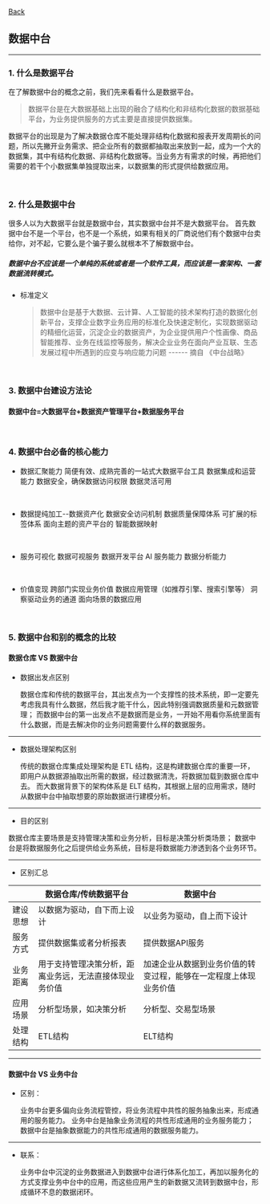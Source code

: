 [Back](README.md)

## 数据中台

<hr>

### 1. 什么是数据平台

在了解数据中台的概念之前，我们先来看看什么是数据平台。

> 数据平台是在大数据基础上出现的融合了结构化和非结构化数据的数据基础平台，为业务提供服务的方式主要是直接提供数据集。

数据平台的出现是为了解决数据仓库不能处理非结构化数据和报表开发周期长的问题，所以先撇开业务需求、把企业所有的数据都抽取出来放到一起，成为一个大的数据集，其中有结构化数据、非结构化数据等。当业务方有需求的时候，再把他们需要的若干个小数据集单独提取出来，以数据集的形式提供给数据应用。

&nbsp;

### 2. 什么是数据中台

很多人以为大数据平台就是数据中台，其实数据中台并不是大数据平台。
首先数据中台不是一个平台，也不是一个系统，如果有相关的厂商说他们有个数据中台卖给你，对不起，它要么是个骗子要么就根本不了解数据中台。

##### 数据中台不应该是一个单纯的系统或者是一个软件工具，而应该是一套架构、一套数据流转模式。

- 标准定义
  > 数据中台是基于大数据、云计算、人工智能的技术架构打造的数据化创新平台，支撑企业数字业务应用的标准化及快速定制化，实现数据驱动的精细化运营，沉淀企业的数据资产，为企业提供用户个性画像、商品智能推荐、业务在线监控等服务，解决企业业务在面向产业互联、生态发展过程中所遇到的应变与响应能力问题
  > ------ 摘自 《中台战略》

&nbsp;

### 3. 数据中台建设方法论

#### 数据中台=大数据平台+数据资产管理平台+数据服务平台

&nbsp;

### 4. 数据中台必备的核心能力

- 数据汇聚能力
  简便有效、成熟完善的一站式大数据平台工具
  数据集成和运营能力
  数据安全，确保数据访问权限
  数据灵活可用

&nbsp;

- 数据提纯加工--数据资产化
  数据安全访问机制
  数据质量保障体系
  可扩展的标签体系
  面向主题的资产平台的
  智能数据映射

&nbsp;

- 服务可视化
  数据可视服务
  数据开发平台
  AI 服务能力
  数据分析能力

&nbsp;

- 价值变现
  跨部门实现业务价值
  数据应用管理（如推荐引擎、搜索引擎等）
  洞察驱动业务的通道
  面向场景的数据应用

&nbsp;

### 5. 数据中台和别的概念的比较

#### 数据仓库 VS 数据中台

- 数据出发点区别

  数据仓库和传统的数据平台，其出发点为一个支撑性的技术系统，即一定要先考虑我具有什么数据，然后我才能干什么，因此特别强调数据质量和元数据管理；
  而数据中台的第一出发点不是数据而是业务，一开始不用看你系统里面有什么数据，而是去解决你的业务问题需要什么样的数据服务。

<hr>

- 数据处理架构区别

  传统的数据仓库集成处理架构是 ETL 结构，这是构建数据仓库的重要一环，即用户从数据源抽取出所需的数据，经过数据清洗，将数据加载到数据仓库中去。
  而大数据背景下的架构体系是 ELT 结构，其根据上层的应用需求，随时从数据中台中抽取想要的原始数据进行建模分析。

<hr>

- 目的区别

数据仓库主要场景是支持管理决策和业务分析，目标是决策分析类场景；
数据中台是将数据服务化之后提供给业务系统，目标是将数据能力渗透到各个业务环节。

<hr>

- 区别汇总

|          | 数据仓库/传统数据平台 | 数据中台 |
| -------- | ------ | -----|
| 建设思想 | 以数据为驱动，自下而上设计 | 以业务为驱动，自上而下设计 |
| 服务方式 | 提供数据集或者分析报表 | 提供数据API服务 |
| 业务距离 | 用于支持管理决策分析，距离业务远，无法直接体现业务价值 | 加速企业从数据到业务价值的转变过程，能够在一定程度上体现业务价值 |
| 应用场景 | 分析型场景，如决策分析 | 分析型、交易型场景 |
| 处理结构 | ETL结构 | ELT结构 |

<hr>

#### 数据中台 VS 业务中台

- 区别：

  业务中台更多偏向业务流程管控，将业务流程中共性的服务抽象出来，形成通用的服务能力。
  业务中台是抽象业务流程的共性形成通用的业务服务能力；
  数据中台是抽象数据能力的共性形成通用的数据服务能力。

<hr>

- 联系：

  业务中台中沉淀的业务数据进入到数据中台进行体系化加工，再加以服务化的方式支撑业务中台中的应用，而这些应用产生的新数据又流转到数据中台，形成循环不息的数据闭环。
